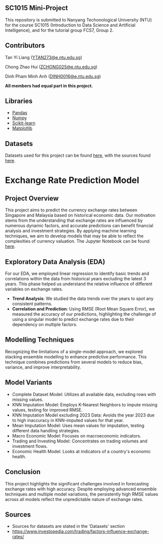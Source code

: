 ## SC1015 Mini-Project
This repository is submitted to Nanyang Techonological University (NTU) for the course SC1015 (Introduction to Data Science and Artificial Intelligence), and for the tutorial group FCS7, Group 2.
## Contributors
Tan Yi Liang (YTAN273@e.ntu.edu.sg)

Chong Zhao Hui (ZCHONG025@e.ntu.edu.sg)

Dinh Pham Minh Anh (DINH0016@e.ntu.edu.sg)

**All members had equal part in this project.**
## Libraries
- [Pandas](https://pandas.pydata.org/)
- [Numpy](https://numpy.org/)
- [Scikit-learn](https://scikit-learn.org/stable/)
- [Matplotlib](https://matplotlib.org/)
## Datasets
Datasets used for this project can be found [here](https://github.com/TYL2001/SGD-MYR-Prediction/tree/main/Datasetshere), with the sources found [here](https://github.com/TYL2001/SGD-MYR-Prediction/blob/main/Datasets/Source.txt).



# Exchange Rate Prediction Model
## Project Overview
This project aims to predict the currency exchange rates between Singapore and Malaysia based on historical economic data. Our motivation stems from the understanding that exchange rates are influenced by numerous dynamic factors, and accurate predictions can benefit financial analysis and investment strategies. By applying machine learning techniques, we aim to develop models that may be able to reflect the complexities of currency valuation. The Jupyter Notebook can be found [here](https://github.com/TYL2001/SGD-MYR-Prediction/blob/main/SGD_MYR_Prediction.ipynb).

## Exploratory Data Analysis (EDA)
For our EDA, we employed linear regression to identify basic trends and correlations within the data from historical years excluding the latest 3 years. This phase helped us understand the relative influence of different variables on exchange rates.
- **Trend Analysis**: We studied the data trends over the years to spot any consistent patterns.
- **Correlation and Prediction**: Using RMSE (Root Mean Square Error), we measured the accuracy of our predictions, highlighting the challenge of using a singular model to predict exchange rates due to their dependency on multiple factors.

## Modelling Techniques
Recognizing the limitations of a single-model approach, we explored stacking ensemble modelling to enhance predictive performance. This technique combines predictions from several models to reduce bias, variance, and improve interpretability.

## Model Variants
- Complete Dataset Model: Utilizes all available data, excluding rows with missing values.
- KNN Imputation Model: Employs K-Nearest Neighbors to impute missing values, testing for improved RMSE.
- KNN Imputation Model excluding 2023 Data: Avoids the year 2023 due to high inaccuracy in KNN-imputed values for that year.
- Mean Imputation Model: Uses mean values for imputation, testing different data handling strategies.
- Macro Economic Model: Focuses on macroeconomic indicators.
- Trading and Investing Model: Concentrates on trading volumes and investment flows.
- Economic Health Model: Looks at indicators of a country's economic health.

## Conclusion
This project highlights the significant challenges involved in forecasting exchange rates with high accuracy. Despite employing advanced ensemble techniques and multiple model variations, the persistently high RMSE values across all models reflect the unpredictable nature of exchange rates.

## Sources
- Sources for datasets are stated in the 'Datasets' section
- https://www.investopedia.com/trading/factors-influence-exchange-rates/
